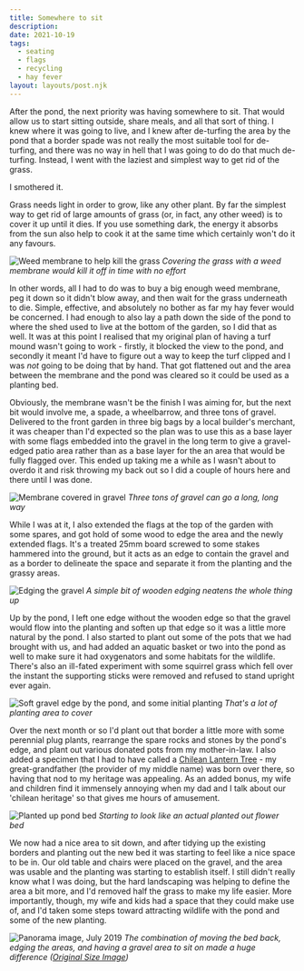 ```yaml
---
title: Somewhere to sit
description: 
date: 2021-10-19
tags:
  - seating
  - flags
  - recycling
  - hay fever
layout: layouts/post.njk
---
```


After the pond, the next priority was having somewhere to sit. That would allow us to start sitting outside, share meals, and all that sort of thing.  I knew where it was going to live, and I knew after de-turfing the area by the pond that a border spade was not really the most suitable tool for de-turfing, and there was no way in hell that I was going to do do that much de-turfing. Instead, I went with the laziest and simplest way to get rid of the grass.

I smothered it.

<!--more-->

Grass needs light in order to grow, like any other plant. By far the simplest way to get rid of large amounts of grass (or, in fact, any other weed) is to cover it up until it dies. If you use something dark, the energy it absorbs from the sun also help to cook it at the same time which certainly won't do it any favours.

![Weed membrane to help kill the grass](/img/posts/weed-membrane.jpg)
*Covering the grass with a weed membrane would kill it off in time with no effort*

In other words, all I had to do was to buy a big enough weed membrane, peg it down so it didn't blow away, and then wait for the grass underneath to die.  Simple, effective, and absolutely no bother as far my hay fever would be concerned. I had enough to also lay a path down the side of the pond to where the shed used to live at the bottom of the garden, so I did that as well.  It was at this point I realised that my original plan of having a turf mound wasn't going to work - firstly, it blocked the view to the pond, and secondly it meant I'd have to figure out a way to keep the turf clipped and I was *not* going to be doing that by hand.  That got flattened out and the area between the membrane and the pond was cleared so it could be used as a planting bed.

Obviously, the membrane wasn't be the finish I was aiming for, but the next bit would involve me, a spade, a wheelbarrow, and three tons of gravel. Delivered to the front garden in three big bags by a local builder's merchant, it was cheaper than I'd expected so the plan was to use this as a base layer with some flags embedded into the gravel in the long term to give a gravel-edged patio area rather than as a base layer for the an area that would be fully flagged over. This ended up taking me a while as I wasn't about to overdo it and risk throwing my back out so I did a couple of hours here and there until I was done. 

![Membrane covered in gravel](/img/posts/gravel-down.jpg)
*Three tons of gravel can go a long, long way*

While I was at it, I also extended the flags at the top of the garden with some spares, and got hold of some wood to edge the area and the newly extended flags. It's a treated 25mm board screwed to some stakes hammered into the ground, but it acts as an edge to contain the gravel and as a border to delineate the space and separate it from the planting and the grassy areas.

![Edging the gravel](/img/posts/edged-gravel.jpg)
*A simple bit of wooden edging neatens the whole thing up*

Up by the pond, I left one edge without the wooden edge so that the gravel would flow into the planting and soften up that edge so it was a little more natural by the pond. I also started to plant out some of the pots that we had brought with us, and had added an aquatic basket or two into the pond as well to make sure it had oxygenators and some habitats for the wildlife. There's also an ill-fated experiment with some squirrel grass which fell over the instant the supporting sticks were removed and refused to stand upright ever again.

![Soft gravel edge by the pond, and some initial planting](/img/posts/first-planting.jpg)
*That's a lot of planting area to cover*

Over the next month or so I'd plant out that border a little more with some perennial plug plants, rearrange the spare rocks and stones by the pond's edge, and plant out various donated pots from my mother-in-law. I also added a specimen that I had to have called a [Chilean Lantern Tree](https://www.rhs.org.uk/plants/4790/crinodendron-hookerianum/details) - my great-grandfather (the provider of my middle name) was born over there, so having that nod to my heritage was appealing. As an added bonus, my wife and children find it immensely annoying when my dad and I talk about our 'chilean heritage' so that gives me hours of amusement.

![Planted up pond bed](/img/posts/pond-bed-07-2019.jpg)
*Starting to look like an actual planted out flower bed*

We now had a nice area to sit down, and after tidying up the existing borders and planting out the new bed it was starting to feel like a nice space to be in.  Our old table and chairs were placed on the gravel, and the area was usable and the planting was starting to establish itself.  I still didn't really know what I was doing, but the hard landscaping was helping to define the area a bit more, and I'd removed half the grass to make my life easier.  More importantly, though, my wife and kids had a space that they could make use of, and I'd taken some steps toward attracting wildlife with the pond and some of the new planting. 

![Panorama image, July 2019](/img/posts/panorama-july-2019.jpg)
*The combination of moving the bed back, edging the areas, and having a gravel area to sit on made a huge difference ([Original Size Image](/img/posts/panorama-july-2019.jpg))*